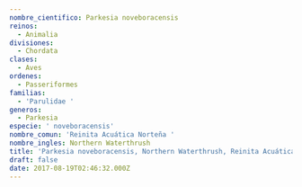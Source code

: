 ```yaml
---
nombre_cientifico: Parkesia noveboracensis
reinos:
  - Animalia
divisiones:
  - Chordata
clases:
  - Aves
ordenes:
  - Passeriformes
familias:
  - 'Parulidae '
generos:
  - Parkesia
especie: ' noveboracensis'
nombre_comun: 'Reinita Acuática Norteña '
nombre_ingles: Northern Waterthrush
title: 'Parkesia noveboracensis, Northern Waterthrush, Reinita Acuática Norteña '
draft: false
date: 2017-08-19T02:46:32.000Z
---
```


